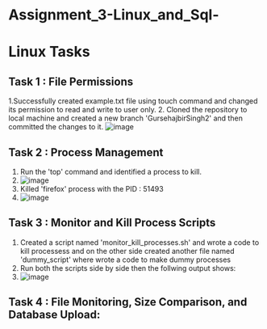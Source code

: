# Assignment_3-Linux_and_Sql-
# Linux Tasks 
## Task 1 : File Permissions 
1.Successfully created example.txt file using touch command and changed its permission to read and write to user only.
2. Cloned the repository to local machine and created a new branch 'GursehajbirSingh2' and then committed the changes to it.
![image](https://github.com/user-attachments/assets/19f8251b-f922-4e29-9a61-fa0e564d02a3)

## Task 2 : Process Management 
1. Run the 'top' command and identified a process to kill.
2. ![image](https://github.com/user-attachments/assets/c32f203f-49ca-486f-bf6d-baa72cf127e5)
3. Killed 'firefox' process with the PID : 51493
4. ![image](https://github.com/user-attachments/assets/24a27f04-100d-441d-9469-306d05441e62)

## Task 3 : Monitor and Kill Process Scripts 
1. Created a script named 'monitor_kill_processes.sh' and wrote a code to kill processess and on the other side created another file named 'dummy_script' where wrote a code to make dummy processes
2. Run both the scripts side by side then the follwing output shows:
3. ![image](https://github.com/user-attachments/assets/fcf8dec3-5d2a-4d09-a85c-d039cfa155e6)

## Task 4 : File Monitoring, Size Comparison, and Database Upload:



